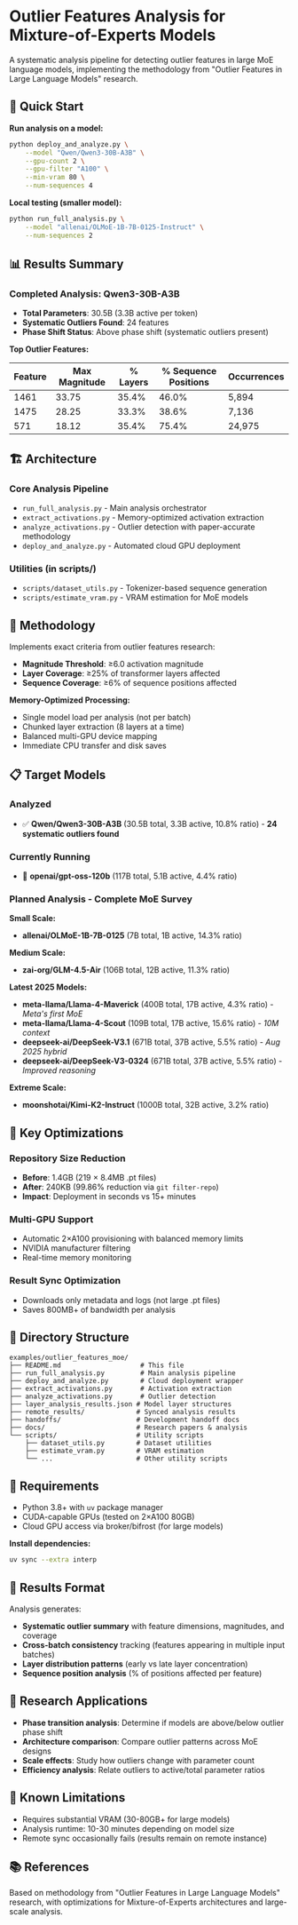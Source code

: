 # Outlier Features Analysis for Mixture-of-Experts Models

A systematic analysis pipeline for detecting outlier features in large MoE language models, implementing the methodology from "Outlier Features in Large Language Models" research.

## 🎯 Quick Start

**Run analysis on a model:**
```bash
python deploy_and_analyze.py \
    --model "Qwen/Qwen3-30B-A3B" \
    --gpu-count 2 \
    --gpu-filter "A100" \
    --min-vram 80 \
    --num-sequences 4
```

**Local testing (smaller model):**
```bash
python run_full_analysis.py \
    --model "allenai/OLMoE-1B-7B-0125-Instruct" \
    --num-sequences 2
```

## 📊 Results Summary

### Completed Analysis: Qwen3-30B-A3B

- **Total Parameters**: 30.5B (3.3B active per token)
- **Systematic Outliers Found**: 24 features
- **Phase Shift Status**: Above phase shift (systematic outliers present)

**Top Outlier Features:**

| Feature | Max Magnitude | % Layers | % Sequence Positions | Occurrences |
|---------|---------------|----------|---------------------|-------------|
| 1461    | 33.75        | 35.4%    | 46.0%              | 5,894       |
| 1475    | 28.25        | 33.3%    | 38.6%              | 7,136       |
| 571     | 18.12        | 35.4%    | 75.4%              | 24,975      |

## 🏗 Architecture

### Core Analysis Pipeline
- `run_full_analysis.py` - Main analysis orchestrator
- `extract_activations.py` - Memory-optimized activation extraction
- `analyze_activations.py` - Outlier detection with paper-accurate methodology
- `deploy_and_analyze.py` - Automated cloud GPU deployment

### Utilities (in scripts/)
- `scripts/dataset_utils.py` - Tokenizer-based sequence generation
- `scripts/estimate_vram.py` - VRAM estimation for MoE models

## 🔬 Methodology

Implements exact criteria from outlier features research:
- **Magnitude Threshold**: ≥6.0 activation magnitude
- **Layer Coverage**: ≥25% of transformer layers affected
- **Sequence Coverage**: ≥6% of sequence positions affected

**Memory-Optimized Processing:**
- Single model load per analysis (not per batch)
- Chunked layer extraction (8 layers at a time)
- Balanced multi-GPU device mapping
- Immediate CPU transfer and disk saves

## 📋 Target Models

### Analyzed
- ✅ **Qwen/Qwen3-30B-A3B** (30.5B total, 3.3B active, 10.8% ratio) - **24 systematic outliers found**

### Currently Running
- 🔄 **openai/gpt-oss-120b** (117B total, 5.1B active, 4.4% ratio)

### Planned Analysis - Complete MoE Survey

**Small Scale:**
- **allenai/OLMoE-1B-7B-0125** (7B total, 1B active, 14.3% ratio)

**Medium Scale:**  
- **zai-org/GLM-4.5-Air** (106B total, 12B active, 11.3% ratio)

**Latest 2025 Models:**
- **meta-llama/Llama-4-Maverick** (400B total, 17B active, 4.3% ratio) - *Meta's first MoE*
- **meta-llama/Llama-4-Scout** (109B total, 17B active, 15.6% ratio) - *10M context*
- **deepseek-ai/DeepSeek-V3.1** (671B total, 37B active, 5.5% ratio) - *Aug 2025 hybrid*
- **deepseek-ai/DeepSeek-V3-0324** (671B total, 37B active, 5.5% ratio) - *Improved reasoning*

**Extreme Scale:**
- **moonshotai/Kimi-K2-Instruct** (1000B total, 32B active, 3.2% ratio)

## 🚀 Key Optimizations

### Repository Size Reduction
- **Before**: 1.4GB (219 × 8.4MB .pt files)
- **After**: 240KB (99.86% reduction via `git filter-repo`)
- **Impact**: Deployment in seconds vs 15+ minutes

### Multi-GPU Support
- Automatic 2×A100 provisioning with balanced memory limits
- NVIDIA manufacturer filtering
- Real-time memory monitoring

### Result Sync Optimization
- Downloads only metadata and logs (not large .pt files)
- Saves 800MB+ of bandwidth per analysis

## 📁 Directory Structure

```
examples/outlier_features_moe/
├── README.md                    # This file
├── run_full_analysis.py         # Main analysis pipeline
├── deploy_and_analyze.py        # Cloud deployment wrapper
├── extract_activations.py       # Activation extraction
├── analyze_activations.py       # Outlier detection
├── layer_analysis_results.json # Model layer structures
├── remote_results/             # Synced analysis results
├── handoffs/                   # Development handoff docs
├── docs/                       # Research papers & analysis
└── scripts/                    # Utility scripts
    ├── dataset_utils.py        # Dataset utilities
    ├── estimate_vram.py        # VRAM estimation
    └── ...                     # Other utility scripts
```

## 🔧 Requirements

- Python 3.8+ with `uv` package manager
- CUDA-capable GPUs (tested on 2×A100 80GB)
- Cloud GPU access via broker/bifrost (for large models)

**Install dependencies:**
```bash
uv sync --extra interp
```

## 💾 Results Format

Analysis generates:
- **Systematic outlier summary** with feature dimensions, magnitudes, and coverage
- **Cross-batch consistency** tracking (features appearing in multiple input batches)
- **Layer distribution patterns** (early vs late layer concentration)
- **Sequence position analysis** (% of positions affected per feature)

## 🎯 Research Applications

- **Phase transition analysis**: Determine if models are above/below outlier phase shift
- **Architecture comparison**: Compare outlier patterns across MoE designs  
- **Scale effects**: Study how outliers change with parameter count
- **Efficiency analysis**: Relate outliers to active/total parameter ratios

## 🐛 Known Limitations

- Requires substantial VRAM (30-80GB+ for large models)
- Analysis runtime: 10-30 minutes depending on model size
- Remote sync occasionally fails (results remain on remote instance)

## 📚 References

Based on methodology from "Outlier Features in Large Language Models" research, with optimizations for Mixture-of-Experts architectures and large-scale analysis.